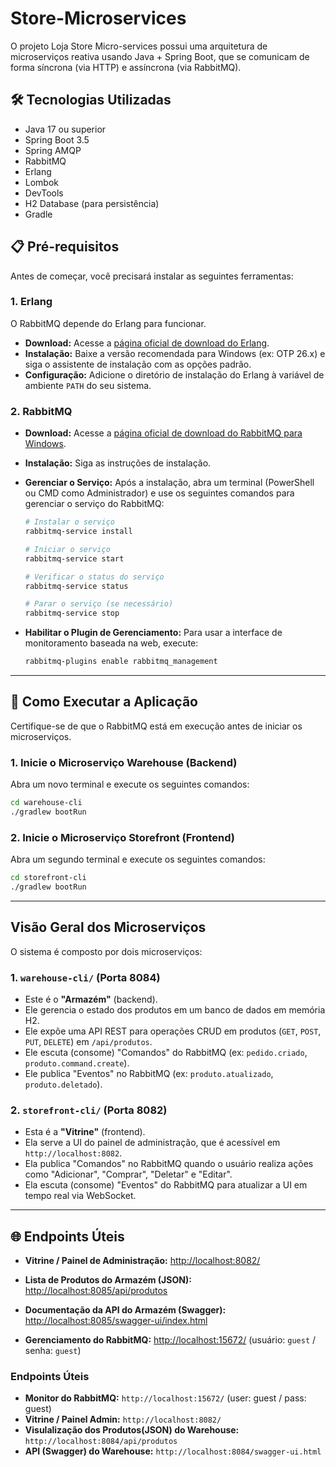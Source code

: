 # Store-Microservices

O projeto Loja Store Micro-services possui uma arquitetura de microserviços reativa usando Java + Spring Boot, que se comunicam de forma síncrona (via HTTP) e assíncrona (via RabbitMQ).

## 🛠️ Tecnologias Utilizadas

-   Java 17 ou superior
-   Spring Boot 3.5
-   Spring AMQP
-   RabbitMQ
-   Erlang
-   Lombok
-   DevTools
-   H2 Database (para persistência)
-   Gradle

## 📋 Pré-requisitos

Antes de começar, você precisará instalar as seguintes ferramentas:

### 1. Erlang

O RabbitMQ depende do Erlang para funcionar.

-   **Download:** Acesse a [página oficial de download do Erlang](https://www.erlang.org/downloads).
-   **Instalação:** Baixe a versão recomendada para Windows (ex: OTP 26.x) e siga o assistente de instalação com as opções padrão.
-   **Configuração:** Adicione o diretório de instalação do Erlang à variável de ambiente `PATH` do seu sistema.

### 2. RabbitMQ

-   **Download:** Acesse a [página oficial de download do RabbitMQ para Windows](https://www.rabbitmq.com/install-windows.html).
-   **Instalação:** Siga as instruções de instalação.
-   **Gerenciar o Serviço:** Após a instalação, abra um terminal (PowerShell ou CMD como Administrador) e use os seguintes comandos para gerenciar o serviço do RabbitMQ:

    ```bash
    # Instalar o serviço
    rabbitmq-service install

    # Iniciar o serviço
    rabbitmq-service start

    # Verificar o status do serviço
    rabbitmq-service status

    # Parar o serviço (se necessário)
    rabbitmq-service stop
    ```

-   **Habilitar o Plugin de Gerenciamento:** Para usar a interface de monitoramento baseada na web, execute:
    ```bash
    rabbitmq-plugins enable rabbitmq_management
    ```

---

## 🚀 Como Executar a Aplicação

Certifique-se de que o RabbitMQ está em execução antes de iniciar os microserviços.

### 1. Inicie o Microserviço Warehouse (Backend)

Abra um novo terminal e execute os seguintes comandos:

```bash
cd warehouse-cli
./gradlew bootRun
```

### 2. Inicie o Microserviço Storefront (Frontend)

Abra um segundo terminal e execute os seguintes comandos:

```bash
cd storefront-cli
./gradlew bootRun
```

---

## Visão Geral dos Microserviços

O sistema é composto por dois microserviços:

### 1. `warehouse-cli/` (Porta 8084)

-   Este é o **"Armazém"** (backend).
-   Ele gerencia o estado dos produtos em um banco de dados em memória H2.
-   Ele expõe uma API REST para operações CRUD em produtos (`GET`, `POST`, `PUT`, `DELETE`) em `/api/produtos`.
-   Ele escuta (consome) "Comandos" do RabbitMQ (ex: `pedido.criado`, `produto.command.create`).
-   Ele publica "Eventos" no RabbitMQ (ex: `produto.atualizado`, `produto.deletado`).

### 2. `storefront-cli/` (Porta 8082)

-   Esta é a **"Vitrine"** (frontend).
-   Ela serve a UI do painel de administração, que é acessível em `http://localhost:8082`.
-   Ela publica "Comandos" no RabbitMQ quando o usuário realiza ações como "Adicionar", "Comprar", "Deletar" e "Editar".
-   Ela escuta (consome) "Eventos" do RabbitMQ para atualizar a UI em tempo real via WebSocket.

---

## 🌐 Endpoints Úteis

-   **Vitrine / Painel de Administração:** [http://localhost:8082/](http://localhost:8082/)

-   **Lista de Produtos do Armazém (JSON):** [http://localhost:8085/api/produtos](http://localhost:8085/api/produtos)
-   **Documentação da API do Armazém (Swagger):** [http://localhost:8085/swagger-ui/index.html](http://localhost:8085/swagger-ui/index.html)

-   **Gerenciamento do RabbitMQ:** [http://localhost:15672/](http://localhost:15672/) (usuário: `guest` / senha: `guest`)

### Endpoints Úteis

-   **Monitor do RabbitMQ:** `http://localhost:15672/` (user: guest / pass: guest)
-   **Vitrine / Painel Admin:** `http://localhost:8082/`
-   **Visulalização dos Produtos(JSON) do Warehouse:** `http://localhost:8084/api/produtos`
-   **API (Swagger) do Warehouse:** `http://localhost:8084/swagger-ui.html`
